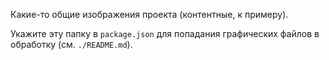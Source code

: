 
Какие-то общие изображения проекта (контентные, к примеру).

Укажите эту папку в `package.json` для попадания графических файлов в обработку (см. `./README.md`).
